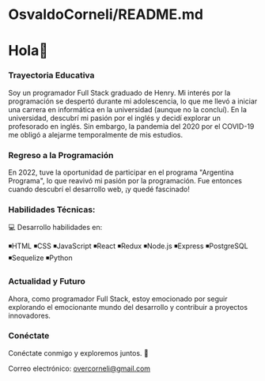 # OsvaldoCorneli/README.md
# Hola👋

### Trayectoria Educativa

Soy un programador Full Stack graduado de Henry. Mi interés por la programación se despertó durante mi adolescencia, lo que me llevó a iniciar una carrera en informática en la universidad (aunque no la concluí).
En la universidad, descubrí mi pasión por el inglés y decidí explorar un profesorado en inglés. Sin embargo, la pandemia del 2020 por el COVID-19 me obligó a alejarme temporalmente de mis estudios.

### Regreso a la Programación

En 2022, tuve la oportunidad de participar en el programa "Argentina Programa", lo que reavivó mi pasión por la programación. Fue entonces cuando descubrí el desarrollo web, ¡y quedé fascinado!

### Habilidades Técnicas: 

💻 Desarrollo habilidades en:

◾HTML
◾CSS
◾JavaScript
◾React
◾Redux
◾Node.js
◾Express
◾PostgreSQL
◾Sequelize
◾Python

### Actualidad y Futuro
Ahora, como programador Full Stack, estoy emocionado por seguir explorando el emocionante mundo del desarrollo y contribuir a proyectos innovadores.

### Conéctate
Conéctate conmigo y exploremos juntos. 🚀

Correo electrónico: overcorneli@gmail.com

<!--
- 👯 I’m looking to collaborate on ...
- 🤔 I’m looking for help with ...
- 💬 Ask me about ...
- 📫 How to reach me: ...
- 😄 Pronouns: ...
- ⚡ Fun fact: ...
-->
